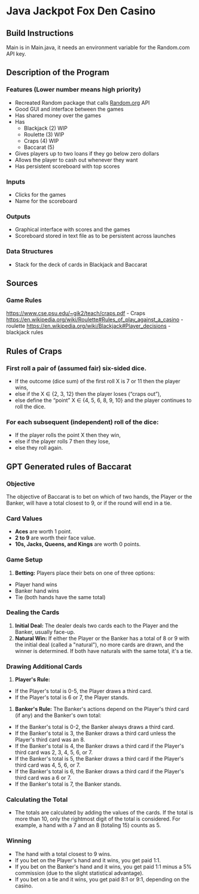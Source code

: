 # Java Jackpot Fox Den Casino
## Build Instructions
Main is in Main.java, it needs an environment variable for the Random.com API key.
## Description of the Program
### Features (Lower number means high priority)
* Recreated Random package that calls [Random.org](https://www.random.org) API
* Good GUI and interface between the games 
* Has shared money over the games
* Has
  * Blackjack (2) WIP
  * Roulette (3) WIP
  * Craps (4) WIP
  * Baccarat (5)
* Gives players up to two loans if they go below zero dollars 
* Allows the player to cash out whenever they want
* Has persistent scoreboard with top scores
### Inputs
* Clicks for the games
* Name for the scoreboard
### Outputs
* Graphical interface with scores and the games
* Scoreboard stored in text file as to be persistent across launches
### Data Structures
* Stack for the deck of cards in Blackjack and Baccarat

## Sources
### Game Rules
https://www.cse.psu.edu/~gik2/teach/craps.pdf - Craps
https://en.wikipedia.org/wiki/Roulette#Rules_of_play_against_a_casino - roulette
https://en.wikipedia.org/wiki/Blackjack#Player_decisions - blackjack rules

## Rules of Craps
### First roll a pair of (assumed fair) six-sided dice.
* If the outcome (dice sum) of the first roll X is 7 or 11 then the
player wins,
* else if the X ∈ {2, 3, 12} then the player loses (“craps out”),
* else define the “point” X ∈ {4, 5, 6, 8, 9, 10} and the player
continues to roll the dice.
### For each subsequent (independent) roll of the dice:
* If the player rolls the point X then they win,
* else if the player rolls 7 then they lose,
* else they roll again.


## GPT Generated rules of Baccarat
### Objective
The objective of Baccarat is to bet on which of two hands, the Player or the Banker, will have a total closest to 9, or if the round will end in a tie.

### Card Values
- **Aces** are worth 1 point.
- **2 to 9** are worth their face value.
- **10s, Jacks, Queens, and Kings** are worth 0 points.

### Game Setup
1. **Betting:** Players place their bets on one of three options:
  - Player hand wins
  - Banker hand wins
  - Tie (both hands have the same total)

### Dealing the Cards
1. **Initial Deal:** The dealer deals two cards each to the Player and the Banker, usually face-up.
2. **Natural Win:** If either the Player or the Banker has a total of 8 or 9 with the initial deal (called a "natural"), no more cards are drawn, and the winner is determined. If both have naturals with the same total, it's a tie.

### Drawing Additional Cards
1. **Player's Rule:**
  - If the Player's total is 0-5, the Player draws a third card.
  - If the Player's total is 6 or 7, the Player stands.

1. **Banker's Rule:** The Banker's actions depend on the Player's third card (if any) and the Banker's own total:
  - If the Banker's total is 0-2, the Banker always draws a third card.
  - If the Banker's total is 3, the Banker draws a third card unless the Player's third card was an 8.
  - If the Banker's total is 4, the Banker draws a third card if the Player's third card was 2, 3, 4, 5, 6, or 7.
  - If the Banker's total is 5, the Banker draws a third card if the Player's third card was 4, 5, 6, or 7.
  - If the Banker's total is 6, the Banker draws a third card if the Player's third card was a 6 or 7.
  - If the Banker's total is 7, the Banker stands.

### Calculating the Total
- The totals are calculated by adding the values of the cards. If the total is more than 10, only the rightmost digit of the total is considered. For example, a hand with a 7 and an 8 (totaling 15) counts as 5.

### Winning
- The hand with a total closest to 9 wins.
- If you bet on the Player's hand and it wins, you get paid 1:1.
- If you bet on the Banker's hand and it wins, you get paid 1:1 minus a 5% commission (due to the slight statistical advantage).
- If you bet on a tie and it wins, you get paid 8:1 or 9:1, depending on the casino.

